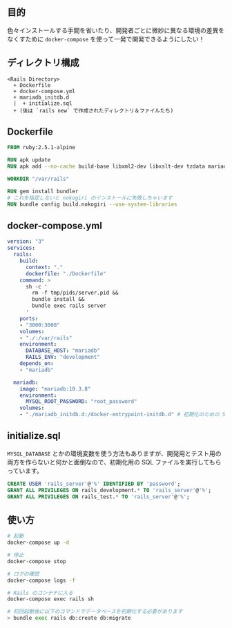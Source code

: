 <!--
title: Ruby on Rails on Docker (Compose) で手軽に開発環境構築
keywords: Ruby, Rails, Docker, Docker-Compose
template: blog
-->

## 目的

色々インストールする手間を省いたり、開発者ごとに微妙に異なる環境の差異をなくすために `docker-compose` を使って一発で開発できるようにしたい！

## ディレクトリ構成

```
<Rails Directory>
  + Dockerfile
  + docker-compose.yml
  + mariadb_initdb.d
  |  + initialize.sql
  + (後は `rails new` で作成されたディレクトリ＆ファイルたち)
```

## Dockerfile

```dockerfile
FROM ruby:2.5.1-alpine

RUN apk update
RUN apk add --no-cache build-base libxml2-dev libxslt-dev tzdata mariadb-dev nodejs

WORKDIR "/var/rails"

RUN gem install bundler
# これを指定しないと nokogiri のインストールに失敗しちゃいます
RUN bundle config build.nokogiri --use-system-libraries
```

## docker-compose.yml

```yaml
version: "3"
services:
  rails:
    build:
      context: "."
      dockerfile: "./Dockerfile"
    command: >
      sh -c '
        rm -f tmp/pids/server.pid &&
        bundle install &&
        bundle exec rails server
      '
    ports:
    - "3000:3000"
    volumes:
    - "./:/var/rails"
    environment:
      DATABASE_HOST: "mariadb"
      RAILS_ENV: "development"
    depends_on:
    - "mariadb"

  mariadb:
    image: "mariadb:10.3.8"
    environment:
      MYSQL_ROOT_PASSWORD: "root_password"
    volumes:
    - "./mariadb_initdb.d:/docker-entrypoint-initdb.d" # 初期化のための SQL ファイルを配置するディレクトリ
```

## initialize.sql

`MYSQL_DATABASE` とかの環境変数を使う方法もありますが、開発用とテスト用の両方を作らないと何かと面倒なので、初期化用の SQL ファイルを実行してもらっています。

```sql
CREATE USER 'rails_server'@'%' IDENTIFIED BY 'password';
GRANT ALL PRIVILEGES ON rails_development.* TO 'rails_server'@'%';
GRANT ALL PRIVILEGES ON rails_test.* TO 'rails_server'@'%';
```

## 使い方

```bash
# 起動
docker-compose up -d

# 停止
docker-compose stop

# ログの確認
docker-compose logs -f

# Rails のコンテナに入る
docker-compose exec rails sh

# 初回起動後に以下のコマンドでデータベースを初期化する必要があります
> bundle exec rails db:create db:migrate
```